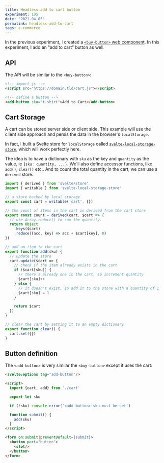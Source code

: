 ```yaml
---
title: Headless add to cart button
experiment: 105
date: "2021-04-05"
permalink: headless-add-to-cart
tags: e-commerce
---
```


In the previous experiment, I created a [`<buy-button>` web component](/posts/headless-buy-button). In this experiment, I add an "add to cart" button as well.

## API

The API will be similar to the `<buy-button>`:

```html
<!-- import js -->
<script src="https://domain.tld/cart.js"></script>

<!-- define a button -->
<add-button sku="t-shirt">Add to Cart</add-button>
```

## Cart Storage

A cart can be stored server side or client side. This example will use the client side approach and persis the data in the browser's `localStorage`.

In fact, I built a Svelte store for `localStorage` called [`svelte-local-storage-store`](https://npmjs.com/package/svelte-local-storage-store), which will work perfectly here.

The idea is to have a dictionary with `sku` as the key and `quantity` as the value, ie  `{sku: quantity, ...}`. We'll also define accessor functions, like `add()`, `clear()` etc.. And to count the total quantity in the cart, we can use a `derived` store.

```javascript
import { derived } from 'svelte/store'
import { writable } from 'svelte-local-storage-store'

// a store backed by local storage
export const cart = writable('cart', {})

// the count of items in the cart is derived from the cart store
export const count = derived(cart, $cart => {
  // use Array.reduce() to sum the quantity.
  return Object
    .keys($cart)
    .reduce((acc, key) => acc + $cart[key], 0)
})

// add an item to the cart
export function add(sku) {
  // update the store
  cart.update($cart => {
    // check if the item already exists in the cart
    if ($cart[sku]) {
      // there's already one in the cart, so increment quantity
      $cart[sku]++
    } else {
      // it doesn't exist, so add it to the store with a quantity of 1
      $cart[sku] = 1
    }

    return $cart
  })
}

// clear the cart by setting it to an empty dictionary
export function clear() {
  cart.set({})
}
```

## Button definition

The `<add-button>` is very similar the `<buy-button>` except it uses the cart:

```html
<svelte:options tag="add-button"/>

<script>
  import {cart, add} from './cart'

  export let sku

  if (!sku) console.error('<add-button> sku must be set')

  function submit() {
    add(sku)
  }
</script>

<form on:submit|preventDefault={submit}>
  <button part="button">
    <slot/>
  </button>
</form>
```
